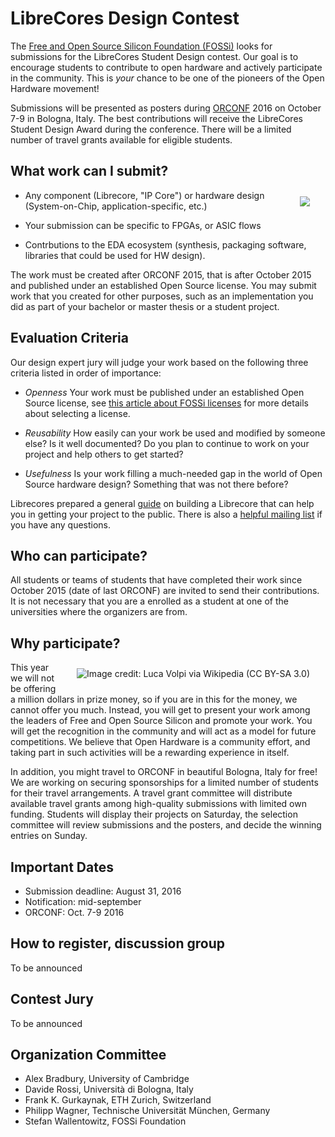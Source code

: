 # LibreCores Design Contest

The
[Free and Open Source Silicon Foundation (FOSSi)](http://fossi-foundation.org)
looks for submissions for the LibreCores Student Design contest. Our
goal is to encourage students to contribute to open hardware and
actively participate in the community. This is *your* chance to be one
of the pioneers of the Open Hardware movement!

Submissions will be presented as posters during
[ORCONF](http://orconf.org) 2016 on October 7-9 in Bologna,
Italy. The best contributions will receive the LibreCores
Student Design Award  during the conference. There
will be a limited number of travel grants available for eligible
students.

## What work can I submit?

<img src="/img/freepik/paper.png" align="right" hspace="25" vspace="10" />

* Any component (Librecore, "IP Core") or hardware design
  (System-on-Chip, application-specific, etc.)

* Your submission can be specific to FPGAs, or ASIC flows

* Contrbutions to the EDA ecosystem (synthesis, packaging software,
  libraries that could be used for HW design).

The work must be created after ORCONF 2015, that is after October 2015
and published under an established Open Source license. You may submit
work that you created for other purposes, such as an implementation
you did as part of your bachelor or master thesis or a student project.

## Evaluation Criteria

Our design expert jury will judge your work based on the following
three criteria listed in order of importance:

* *Openness* Your work must be published under an established Open
  Source license, see
  [this article about FOSSi licenses](http://fossi-foundation.org/licenses.html)
  for more details about selecting a license.

* *Reusability* How easily can your work be used and modified by
  someone else? Is it well documented? Do you plan to continue to work
  on your project and help others to get started?

* *Usefulness* Is your work filling a much-needed gap in the world of
  Open Source hardware design? Something that was not there before?

Librecores prepared a general [guide](/docs) on building a Librecore
that can help you in getting your project to the public. There is also
a [helpful mailing list](mailto:discussion@librecores.org) if you have
any questions.

## Who can participate?

All students or teams of students that have completed their work since
October 2015 (date of last ORCONF) are invited to send their
contributions. It is not necessary that you are a enrolled as a
student at one of the universities where the organizers are from.

## Why participate?

<img src="/img/designcontest/bologna.jpg" alt="Image credit: Luca Volpi via Wikipedia (CC BY-SA 3.0)" title="Image credit: Luca Volpi via Wikipedia (CC BY-SA 3.0)" align="right" hspace="25" vspace="10" />

This year we will not be offering a million dollars in prize money, so
if you are in this for the money, we cannot offer you much. Instead, you
will get to present your work among the leaders of Free and Open
Source Silicon and promote your work. You will get the recognition in
the community and will act as a model for future competitions. We
believe that Open Hardware is a community effort, and taking part in
such activities will be a rewarding experience in itself.

In addition, you might travel to ORCONF in beautiful Bologna, Italy
for free! We are working on securing sponsorships for a limited number of
students for their travel arrangements. A travel grant committee will
distribute available travel grants among high-quality submissions with
limited own funding. Students will display their projects on Saturday,
the selection committee will review submissions and the posters, and
decide the winning entries on Sunday.

## Important Dates

* Submission deadline: August 31, 2016
* Notification: mid-september
* ORCONF: Oct. 7-9 2016

## How to register, discussion group

To be announced

## Contest Jury

To be announced

## Organization Committee

* Alex Bradbury, University of Cambridge
* Davide Rossi, Università di Bologna, Italy
* Frank K. Gurkaynak, ETH Zurich, Switzerland
* Philipp Wagner, Technische Universität München, Germany
* Stefan Wallentowitz, FOSSi Foundation
